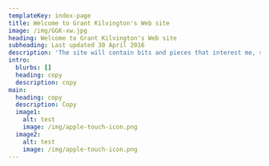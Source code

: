 ```yaml
---
templateKey: index-page
title: Welcome to Grant Kilvington's Web site
image: /img/GGK-xw.jpg
heading: Welcome to Grant Kilvington's Web site
subheading: Last updated 30 April 2016
description: 'The site will contain bits and pieces that interest me, such as food and recipes, contract bridge, puzzles and humour.'
intro:
  blurbs: []
  heading: copy
  description: copy
main:
  heading: copy
  description: Copy
  image1:
    alt: test
    image: /img/apple-touch-icon.png
  image2:
    alt: test
    image: /img/apple-touch-icon.png
---
```

